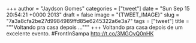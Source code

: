 
+++
author = "Jaydson Gomes"
categories = ["tweet"]
date = "Sun Sep 15 20:54:21 +0000 2013"
draft = false
image = "{TWEET_IMAGE}"
slug = "7a3a8cfa2be27d9984989ffd85e6245322a6e3a7"
tags = ["tweet"]
title = """Voltando pra casa depois ..."""
+++
Voltando pra casa depois de um excelente evento. #FrontInSampa http://t.co/3MGOyQ0nHK
